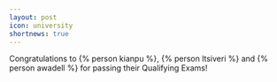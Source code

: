```yaml
---
layout: post
icon: university
shortnews: true
---
```


Congratulations to {% person kianpu %}, {% person ltsiveri %} and {% person awadell %} for passing their Qualifying Exams!
